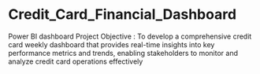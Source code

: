 # Credit_Card_Financial_Dashboard
Power BI dashboard
Project Objective : 
 To develop a comprehensive credit 
card weekly dashboard that 
provides real-time insights into key 
performance metrics and trends, 
enabling stakeholders to monitor 
and analyze credit card operations 
effectively
